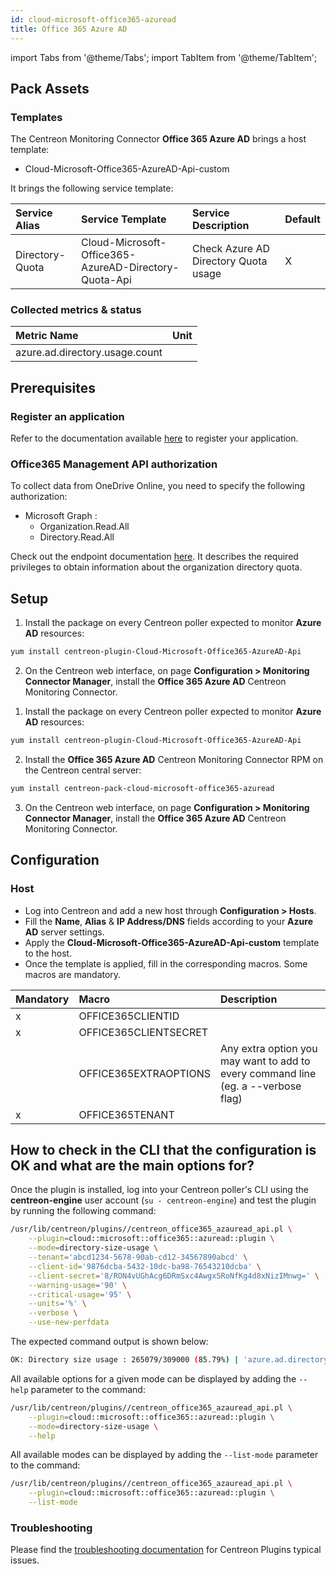 ```yaml
---
id: cloud-microsoft-office365-azuread
title: Office 365 Azure AD
---
```

import Tabs from '@theme/Tabs';
import TabItem from '@theme/TabItem';


## Pack Assets

### Templates

The Centreon Monitoring Connector **Office 365 Azure AD** brings a host template:

* Cloud-Microsoft-Office365-AzureAD-Api-custom

It brings the following service template:

| Service Alias   | Service Template                                      | Service Description                  | Default |
|:----------------|:------------------------------------------------------|:-------------------------------------|:--------|
| Directory-Quota | Cloud-Microsoft-Office365-AzureAD-Directory-Quota-Api | Check Azure AD Directory Quota usage | X       |

### Collected metrics & status

<Tabs groupId="sync">
<TabItem value="Directory-Quota" label="Directory-Quota">

| Metric Name                          | Unit  |
|:-------------------------------------|:------|
| azure.ad.directory.usage.count       |       |

</TabItem>
</Tabs>

## Prerequisites

### Register an application 

Refer to the documentation available [here](./cloud-microsoft-office365-management.md#prerequisites) to register your application.

### Office365 Management API authorization

To collect data from OneDrive Online, you need to specify the following
authorization:

* Microsoft Graph :
    * Organization.Read.All
    * Directory.Read.All

Check out the endpoint documentation [here](https://docs.microsoft.com/en-us/graph/api/organization-get?view=graph-rest-beta&tabs=http#permissions). It describes the required privileges to obtain information about the organization directory quota.

## Setup

<Tabs groupId="sync">
<TabItem value="Online License" label="Online License">

1. Install the package on every Centreon poller expected to monitor **Azure AD** resources:

```bash
yum install centreon-plugin-Cloud-Microsoft-Office365-AzureAD-Api
```

2. On the Centreon web interface, on page **Configuration > Monitoring Connector Manager**, install the **Office 365 Azure AD** Centreon Monitoring Connector.

</TabItem>
<TabItem value="Offline License" label="Offline License">

1. Install the package on every Centreon poller expected to monitor **Azure AD** resources:

```bash
yum install centreon-plugin-Cloud-Microsoft-Office365-AzureAD-Api
```

2. Install the **Office 365 Azure AD** Centreon Monitoring Connector RPM on the Centreon central server:

```bash
yum install centreon-pack-cloud-microsoft-office365-azuread
```

3. On the Centreon web interface, on page **Configuration > Monitoring Connector Manager**, install the **Office 365 Azure AD** Centreon Monitoring Connector.

</TabItem>
</Tabs>

## Configuration

### Host

* Log into Centreon and add a new host through **Configuration > Hosts**.
* Fill the **Name**, **Alias** & **IP Address/DNS** fields according to your **Azure AD** server settings.
* Apply the **Cloud-Microsoft-Office365-AzureAD-Api-custom** template to the host.
* Once the template is applied, fill in the corresponding macros. Some macros are mandatory.

| Mandatory   | Macro                 | Description                                                                            |
|:------------|:----------------------|:---------------------------------------------------------------------------------------|
|      x      | OFFICE365CLIENTID     |                                                                                        |
|      x      | OFFICE365CLIENTSECRET |                                                                                        |
|             | OFFICE365EXTRAOPTIONS | Any extra option you may want to add to every command line (eg. a --verbose flag)      |
|      x      | OFFICE365TENANT       |                                                                                        |

## How to check in the CLI that the configuration is OK and what are the main options for?

Once the plugin is installed, log into your Centreon poller's CLI using the
**centreon-engine** user account (`su - centreon-engine`) and test the plugin by
running the following command:

```bash
/usr/lib/centreon/plugins//centreon_office365_azauread_api.pl \
    --plugin=cloud::microsoft::office365::azuread::plugin \
    --mode=directory-size-usage \
    --tenant='abcd1234-5678-90ab-cd12-34567890abcd' \
    --client-id='9876dcba-5432-10dc-ba98-76543210dcba' \
    --client-secret='8/RON4vUGhAcg6DRmSxc4AwgxSRoNfKg4d8xNizIMnwg=' \
    --warning-usage='90' \
    --critical-usage='95' \
    --units='%' \
    --verbose \
    --use-new-perfdata
```

The expected command output is shown below:

```bash
OK: Directory size usage : 265079/309000 (85.79%) | 'azure.ad.directory.usage.count'=265079;0:278100;0:293550;0;309000
```

All available options for a given mode can be displayed by adding the
`--help` parameter to the command:

```bash
/usr/lib/centreon/plugins//centreon_office365_azauread_api.pl \
    --plugin=cloud::microsoft::office365::azuread::plugin \
    --mode=directory-size-usage \
    --help
```

All available modes can be displayed by adding the `--list-mode` parameter to
the command:

```bash
/usr/lib/centreon/plugins//centreon_office365_azauread_api.pl \
    --plugin=cloud::microsoft::office365::azuread::plugin \
    --list-mode
```

### Troubleshooting

Please find the [troubleshooting documentation](../getting-started/how-to-guides/troubleshooting-plugins.md)
for Centreon Plugins typical issues.
